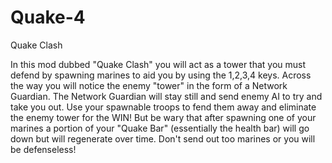 # Quake-4

Quake Clash

In this mod dubbed "Quake Clash" you will act as a tower that you must defend by spawning marines to aid you by using the 1,2,3,4 keys. Across the way you will notice the enemy "tower" in the form of a Network Guardian. The Network Guardian will stay still and send enemy AI to try and take you out. Use your spawnable troops to fend them away and eliminate the enemy tower for the WIN! But be wary that after spawning one of your marines a portion of your "Quake Bar" (essentially the health bar) will go down but will regenerate over time. Don't send out too marines or you will be defenseless!

